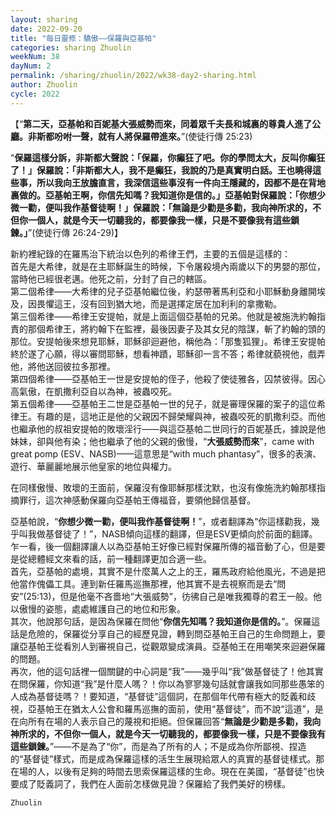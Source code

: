 ```yaml
---
layout: sharing
date: 2022-09-20
title: "每日靈修：驕傲——保羅與亞基帕"
categories: sharing Zhuolin
weekNum: 38
dayNum: 2
permalink: /sharing/zhuolin/2022/wk38-day2-sharing.html
author: Zhuolin
cycle: 2022
---
```


【“**第二天，亞基帕和百妮基大張威勢而來，同着眾千夫長和城裏的尊貴人進了公廳。非斯都吩咐一聲，就有人將保羅帶進來。**”(使徒行傳 25:23)  

“**保羅這樣分訴，非斯都大聲說：「保羅，你癲狂了吧。你的學問太大，反叫你癲狂了！」保羅說：「非斯都大人，我不是癲狂，我說的乃是真實明白話。王也曉得這些事，所以我向王放膽直言，我深信這些事沒有一件向王隱藏的，因都不是在背地裏做的。亞基帕王啊，你信先知嗎？我知道你是信的。」亞基帕對保羅說：「你想少微一勸，便叫我作基督徒啊！」保羅說：「無論是少勸是多勸，我向神所求的，不但你一個人，就是今天一切聽我的，都要像我一樣，只是不要像我有這些鎖鍊。」**”(使徒行傳 26:24-29)】  

新約裡紀錄的在羅馬治下統治以色列的希律王們，主要的五個是這樣的：  
首先是大希律，就是在主耶穌誕生的時候，下令屠殺境內兩歲以下的男嬰的那位，當時他已經很老邁。他死之前，分封了自己的轄區。  
第二個希律——大希律的兒子亞基帕繼位後，約瑟帶著馬利亞和小耶穌動身離開埃及，因畏懼這王，沒有回到猶大地，而是選擇定居在加利利的拿撒勒。  
第三個希律——希律王安提帕，就是上面這個亞基帕的兄弟。他就是被施洗約翰指責的那個希律王，將約翰下在監裡，最後因妻子及其女兒的陰謀，斬了約翰的頭的那位。安提帕後來想見耶穌，耶穌卻迴避他，稱他為：「那隻狐狸」。希律王安提帕終於遂了心願，得以審問耶穌，想看神蹟，耶穌卻一言不答；希律就藐視他，戲弄他，將他送回彼拉多那裡。  
第四個希律——亞基帕王一世是安提帕的侄子，他殺了使徒雅各，囚禁彼得。因心高氣傲，在凱撒利亞自以為神，被蟲咬死。  
第五個希律——亞基帕王二世是亞基帕一世的兒子，就是審理保羅的案子的這位希律王。有趣的是，這地正是他的父親因不歸榮耀與神，被蟲咬死的凱撒利亞。而他也繼承他的叔祖安提帕的敗壞淫行——與這亞基帕二世同行的百妮基氏，據說是他妹妹，卻與他有染；他也繼承了他的父親的傲慢，“**大張威勢而來**”，came with great pomp (ESV、NASB)——這意思是“with much phantasy”，很多的表演、遊行、華麗麗地展示他皇家的地位與權力。  

在同樣傲慢、敗壞的王面前，保羅沒有像耶穌那樣沈默，也沒有像施洗約翰那樣指摘罪行，這次神感動保羅向亞基帕王傳福音，要領他歸信基督。  

亞基帕說，“**你想少微一勸，便叫我作基督徒啊！**”，或者翻譯為“你這樣勸我，幾乎叫我做基督徒了！”，NASB傾向這樣的翻譯，但是ESV更傾向於前面的翻譯。乍一看，後一個翻譯讓人以為亞基帕王好像已經對保羅所傳的福音動了心，但是要是從總體經文來看的話，前一種翻譯更加合適一些。  
首先，亞基帕的處境，其實不是什麼萬人之上的王，羅馬政府給他風光，不過是把他當作傀儡工具。連到新任羅馬巡撫那裡，他其實不是去視察而是去“問安”(25:13)，但是他毫不吝嗇地“大張威勢”，彷彿自己是唯我獨尊的君王一般。他以傲慢的姿態，處處維護自己的地位和形象。  
其次，他說那句話，是因為保羅在問他“**你信先知嗎？我知道你是信的。**”。保羅這話是危險的，保羅從分享自己的經歷見證，轉到問亞基帕王自己的生命問題上，要讓亞基帕王從看別人到審視自己，從觀眾變成演員。亞基帕王在用嘲笑來迴避保羅的問題。  
再次，他的這句話裡一個關鍵的中心詞是“我”——幾乎叫“我”做基督徒了！他其實在問保羅，你知道“我”是什麼人嗎？！你以為寥寥幾句話就會讓我如同那些愚笨的人成為基督徒嗎？！要知道，“基督徒”這個詞，在那個年代帶有極大的貶義和歧視，亞基帕王在猶太人公會和羅馬巡撫的面前，使用“基督徒”，而不說“這道”，是在向所有在場的人表示自己的蔑視和拒絕。但保羅回答“**無論是少勸是多勸，我向神所求的，不但你一個人，就是今天一切聽我的，都要像我一樣，只是不要像我有這些鎖鍊。**”——不是為了“你”，而是為了所有的人；不是成為你所鄙視、捏造的“基督徒”樣式，而是成為保羅這樣的活生生展現給眾人的真實的基督徒樣式。那在場的人，以後有足夠的時間去思索保羅這樣的生命。現在在美國，“基督徒”也快要成了貶義詞了，我們在人面前怎樣做見證？保羅給了我們美好的榜樣。  

`Zhuolin`  

